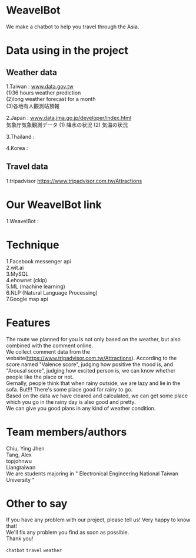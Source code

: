 # WeavelBot
We make a chatbot to help you travel through the Asia.

# Data using in the project
## Weather data
1.Taiwan : www.data.gov.tw    
(1)36 hours weather prediction   
(2)long weather forecast for a month    
(3)各地有人觀測站預報   

2.Japan : www.data.jma.go.jp/developer/index.html   
気象庁気象観測データ  (1) 降水の状況  (2) 気温の状況  

3.Thailand :  

4.Korea :  

## Travel data
1.tripadvisor  https://www.tripadvisor.com.tw/Attractions

# Our WeavelBot link
1.WeavelBot : 

# Technique
1.Facebook messenger api   
2.wit.ai   
3.MySQL   
4.ehownet (ckip)   
5.ML (machine learning)   
6.NLP (Natural Language Processing)   
7.Google map api   

# Features
The route we planned for you is not only based on the weather, but also combined with the comment online.   
We collect comment data from the website(https://www.tripadvisor.com.tw/Attractions). According to the score named "Valence score", judging how positive the mood is, and "Arousal score", judging how excited person is, we can know whether people like the place or not.   
Gernally, people think that when rainy outside, we are lazy and lie in the sofa. But!!! There's some place good for rainy to go.   
Based on the data we have cleared and calculated, we can get some place which you go in the rainy day is also good and pretty.   
We can give you good plans in any kind of weather condition.   

# Team members/authors 
  Chiu, Ying Jhen  
  Tang, Alex  
  topjohnwu  
  Liangtaiwan   
We are students majoring in " Electronical Engineering National Taiwan University "  

# Other to say
If you have any problem with our project, please tell us! Very happy to know that!   
We'll fix any problem you find as soon as possible.   
Thank you!   

`chatbot` `travel` `weather`   

